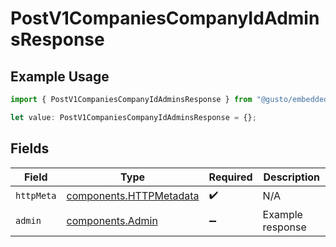 # PostV1CompaniesCompanyIdAdminsResponse

## Example Usage

```typescript
import { PostV1CompaniesCompanyIdAdminsResponse } from "@gusto/embedded-api/models/operations/postv1companiescompanyidadmins.js";

let value: PostV1CompaniesCompanyIdAdminsResponse = {};
```

## Fields

| Field                                                              | Type                                                               | Required                                                           | Description                                                        |
| ------------------------------------------------------------------ | ------------------------------------------------------------------ | ------------------------------------------------------------------ | ------------------------------------------------------------------ |
| `httpMeta`                                                         | [components.HTTPMetadata](../../models/components/httpmetadata.md) | :heavy_check_mark:                                                 | N/A                                                                |
| `admin`                                                            | [components.Admin](../../models/components/admin.md)               | :heavy_minus_sign:                                                 | Example response                                                   |